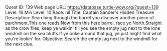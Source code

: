Quest ID: 139
Web page URL: https://database.turtle-wow.org/?quest=139
Level: 16
Min Level: 10
Race: nil
Title: Captain Sander's Hidden Treasure
Description: Searching through the barrel you discover another piece of parchment.This one reads:Now from this here barrel, face ye North.Straight as the crow flies, keep ye walkin' till you see the empty jug next to the lone windmill on the sea bluffs.If ye poke around that jug, ye just might find what you're lookin' for.
Objective: Search the empty jug next to the windmill for the next clue.
